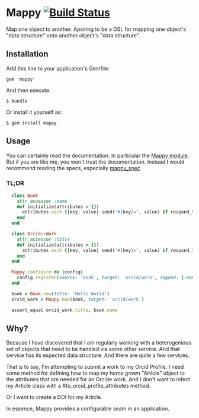 # Mappy [![Build Status](https://travis-ci.org/jeremyf/mappy.png?branch=master)](https://travis-ci.org/jeremyf/mappy)

Map one object to another. Apsiring to be a DSL for mapping one object's "data
structure" onto another object's "data structure".

## Installation

Add this line to your application's Gemfile:

    gem 'mappy'

And then execute:

    $ bundle

Or install it yourself as:

    $ gem install mappy

## Usage

You can certainly read the documentation. In particular the [Mappy module](lib/mappy.rb).
But if you are like me, you won't trust the documentation.
Instead I would recommend reading the specs, especially [mappy_spec](spec/mappy_spec.rb)

### TL;DR

```ruby
  class Book
    attr_accessor :name
    def initialize(attributes = {})
      attributes.each {|key, value| send("#{key}=", value) if respond_to?("#{key}=") }
    end
  end

  class Orcid::Work
    attr_accessor :title
    def initialize(attributes = {})
      attributes.each {|key, value| send("#{key}=", value) if respond_to?("#{key}=") }
    end
  end

  Mappy.configure do |config|
    config.register(source: 'book', target: 'orcid/work', legend: [:name, :title])
  end

  book = Book.new(title: 'Hello World')
  orcid_work = Mappy.map(book, target: 'orcid/work')

  assert_equal orcid_work.title, book.name
```



## Why?

Because I have discovered that I am regularly working with a heterogenious set of
objects that need to be handled via some other service. And that service has its
expected data structure. And there are quite a few services.

That is to say, I'm attempting to submit a work to my Orcid Profile. I need some
method for defining how to map my home grown "Article" object to the attributes
that are needed for an Orcide work. And I don't want to infect my Article class
with a #to_orcid_profile_attributes method.

Or I want to create a DOI for my Article.

In essence, Mappy provides a configurable seam in an application.